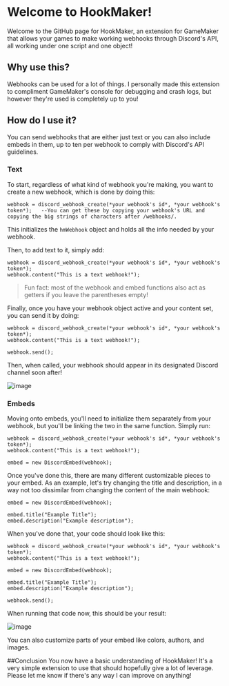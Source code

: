 # Welcome to HookMaker!
Welcome to the GitHub page for HookMaker, an extension for GameMaker that allows your games to make working webhooks through Discord's API, all working under one script and one object!

## Why use this?
Webhooks can be used for a lot of things. I personally made this extension to compliment GameMaker's console for debugging and crash logs, but however they're used is completely up to you!

## How do I use it?
You can send webhooks that are either just text or you can also include embeds in them, up to ten per webhook to comply with Discord's API guidelines.

### Text
To start, regardless of what kind of webhook you're making, you want to create a new webhook, which is done by doing this:
```
webhook = discord_webhook_create(*your webhook's id*, *your webhook's token*);   --You can get these by copying your webhook's URL and copying the big strings of characters after /webhooks/.
```
This initializes the `hmWebhook` object and holds all the info needed by your webhook.

Then, to add text to it, simply add:
```
webhook = discord_webhook_create(*your webhook's id*, *your webhook's token*);
webhook.content("This is a text webhook!");
```
> Fun fact: most of the webhook and embed functions also act as getters if you leave the parentheses empty!

Finally, once you have your webhook object active and your content set, you can send it by doing:
```
webhook = discord_webhook_create(*your webhook's id*, *your webhook's token*);
webhook.content("This is a text webhook!");

webhook.send();
```
Then, when called, your webhook should appear in its designated Discord channel soon after!

![image](https://github.com/defnotreal/HookMaker/assets/12503290/3ec70d25-db4c-4f3e-b26b-3525dff28a68)

### Embeds
Moving onto embeds, you'll need to initialize them separately from your webhook, but you'll be linking the two in the same function. Simply run:
```
webhook = discord_webhook_create(*your webhook's id*, *your webhook's token*);
webhook.content("This is a text webhook!");

embed = new DiscordEmbed(webhook);
```

Once you've done this, there are many different customizable pieces to your embed. As an example, let's try changing the title and description, in a way not too dissimilar from changing the content of the main webhook:
```
embed = new DiscordEmbed(webhook);

embed.title("Example Title");
embed.description("Example description");
```

When you've done that, your code should look like this:
```
webhook = discord_webhook_create(*your webhook's id*, *your webhook's token*);
webhook.content("This is a text webhook!");

embed = new DiscordEmbed(webhook);

embed.title("Example Title");
embed.description("Example description");

webhook.send();
```

When running that code now, this should be your result:

![image](https://github.com/defnotreal/HookMaker/assets/12503290/e730896f-1da4-43f4-a42e-11e922ae9ef4)

You can also customize parts of your embed like colors, authors, and images.

##Conclusion
You now have a basic understanding of HookMaker! It's a very simple extension to use that should hopefully give a lot of leverage. Please let me know if there's any way I can improve on anything!
